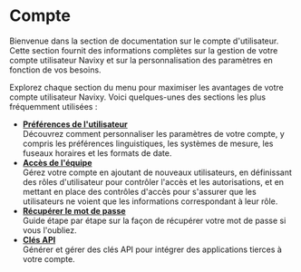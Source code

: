 # Compte

Bienvenue dans la section de documentation sur le compte d'utilisateur. Cette section fournit des informations complètes sur la gestion de votre compte utilisateur Navixy et sur la personnalisation des paramètres en fonction de vos besoins.

Explorez chaque section du menu pour maximiser les avantages de votre compte utilisateur Navixy. Voici quelques-unes des sections les plus fréquemment utilisées :

* [**Préférences de l'utilisateur**](../../guide-de-litilizateur/compte/compte/profil.md)\
  Découvrez comment personnaliser les paramètres de votre compte, y compris les préférences linguistiques, les systèmes de mesure, les fuseaux horaires et les formats de date.
* [**Accès de l'équipe**](../../guide-de-litilizateur/compte/compte/utilisateurs-et-roles.md)\
  Gérez votre compte en ajoutant de nouveaux utilisateurs, en définissant des rôles d'utilisateur pour contrôler l'accès et les autorisations, et en mettant en place des contrôles d'accès pour s'assurer que les utilisateurs ne voient que les informations correspondant à leur rôle.
* [**Récupérer le mot de passe**](../../guide-de-litilizateur/compte/compte/recuperation-du-mot-de-passe.md)\
  Guide étape par étape sur la façon de récupérer votre mot de passe si vous l'oubliez.
* [**Clés API**](../../guide-de-litilizateur/compte/compte/cles-api.md)\
  Générer et gérer des clés API pour intégrer des applications tierces à votre compte.

